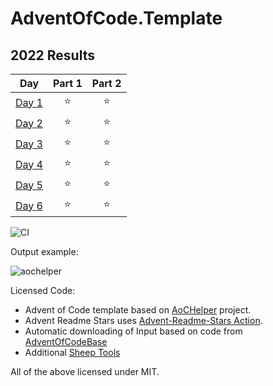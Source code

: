 # AdventOfCode.Template

<!--- advent_readme_stars table --->
## 2022 Results

| Day | Part 1 | Part 2 |
| :---: | :---: | :---: |
| [Day 1](https://adventofcode.com/2022/day/1) | ⭐ | ⭐ |
| [Day 2](https://adventofcode.com/2022/day/2) | ⭐ | ⭐ |
| [Day 3](https://adventofcode.com/2022/day/3) | ⭐ | ⭐ |
| [Day 4](https://adventofcode.com/2022/day/4) | ⭐ | ⭐ |
| [Day 5](https://adventofcode.com/2022/day/5) | ⭐ | ⭐ |
| [Day 6](https://adventofcode.com/2022/day/6) | ⭐ | ⭐ |
<!--- advent_readme_stars table --->

![CI](https://github.com/eduherminio/AdventOfCode.Template/workflows/CI/badge.svg)

Output example:

![aochelper](https://user-images.githubusercontent.com/11148519/142051856-16d9d5bf-885c-44cd-94ae-6f678bcbc04f.gif)

Licensed Code:
- Advent of Code template based on [AoCHelper](https://github.com/eduherminio/AoCHelper) project.
- Advent Readme Stars uses [Advent-Readme-Stars Action](https://github.com/k2bd/advent-readme-stars).
- Automatic downloading of Input based on code from [AdventOfCodeBase](https://github.com/sindrekjr/AdventOfCodeBase)
- Additional [Sheep Tools](https://github.com/eduherminio/SheepTools)

All of the above licensed under MIT.
